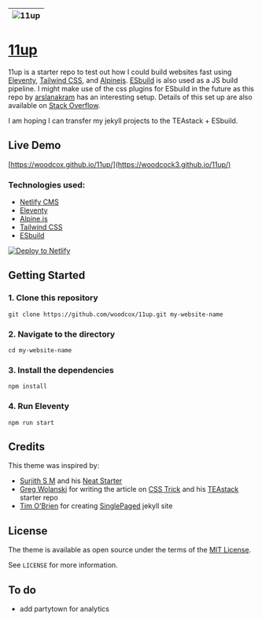 | ![11up](https://user-images.githubusercontent.com/64870518/159159826-4794d713-2a4b-433c-bfd3-aeb7aa244326.jpg) |
| -------------------------------------------------------------------------------------------------------------- |

# [11up](https://woodcox.github.io/11up/)

11up is a starter repo to test out how I could build websites fast using [Eleventy](https://www.11ty.dev), [Tailwind CSS](https://tailwindcss.com), and [Alpinejs](https://alpinejs.dev). [ESbuild](https://esbuild.github.io/) is also used as a JS build pipeline. I might make use of the css plugins for ESbuild in the future as this repo by [arslanakram](https://github.com/arslanakram/custom-esbuild-with-scss-purgecss-and-liveserver) has an interesting setup. Details of this set up are also available on [Stack Overflow](https://stackoverflow.com/questions/70325815/how-to-setup-custom-esbuild-with-scss-purgecss-liveserver).

I am hoping I can transfer my jekyll projects to the TEAstack + ESbuild. 

## Live Demo

[https://woodcox.github.io/11up/](https://woodcock3.github.io/11up/)

### Technologies used:

- [Netlify CMS](https://www.netlifycms.org/)
- [Eleventy](https://www.11ty.dev/)
- [Alpine.js](https://github.com/alpinejs/alpine)
- [Tailwind CSS](https://tailwindcss.com/)
- [ESbuild](https://esbuild.github.io/)

<a href="https://app.netlify.com/start/deploy?repository=https://github.com/woodcock3/11up&amp;stack=cms"><img src="https://www.netlify.com/img/deploy/button.svg" alt="Deploy to Netlify" /></a>

## Getting Started


### 1. Clone this repository

```
git clone https://github.com/woodcox/11up.git my-website-name
```

### 2. Navigate to the directory

```
cd my-website-name
```

### 3. Install the dependencies

```
npm install
```

### 4. Run Eleventy

```
npm run start
```

## Credits

This theme was inspired by: 
  - [Surjith S M](https://surjithctly.in/) and his [Neat Starter](https://github.com/surjithctly/neat-starter)
  - [Greg Wolanski](https://gregwolanski.com/) for writing the article on [CSS Trick](https://css-tricks.com/eleventy-starter-with-tailwind-css-alpine-js/) and his [TEAstack](https://github.com/gregwolanski/eleventy-tailwindcss-alpinejs-starter) starter repo
  - [Tim O'Brien](http://t413.com) for creating [SinglePaged](http://github.io/t413/SinglePaged) jekyll site


## License

The theme is available as open source under the terms of the [MIT License](https://opensource.org/licenses/MIT).

See `LICENSE` for more information.

## To do
- add partytown for analytics
